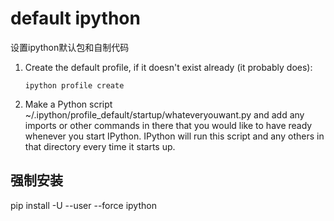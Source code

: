 # default ipython

设置ipython默认包和自制代码

1. Create the default profile, if it doesn't exist already (it probably does):

    `ipython profile create`


2. Make a Python script ~/.ipython/profile_default/startup/whateveryouwant.py 
and add any imports or other commands in there that you would like to have ready whenever you start IPython. IPython will run this script and any others in that directory every time it starts up.




##  强制安装
pip install -U --user --force ipython  